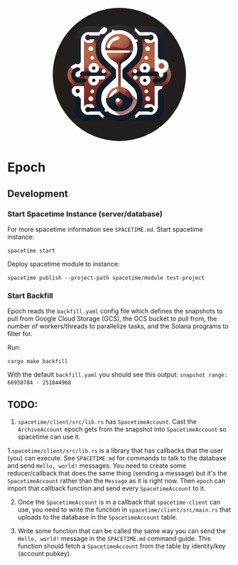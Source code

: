 <p align="center">
  <a href="https://cosmiclab.io">
    <img alt="Epoch" src="./assets/logo.png" width="300px" style="border-radius: 50%;"/>
  </a>
</p>


# Epoch


## Development

### Start Spacetime Instance (server/database)
For more spacetime information see `SPACETIME.md`.
Start spacetime instance:
```shell
spacetime start
```
Deploy spacetime module to instance:
```shell
spacetime publish --project-path spacetime/module test-project
```

### Start Backfill
Epoch reads the `backfill.yaml` config file which defines the snapshots to pull from Google Cloud Storage (GCS), the 
GCS bucket to pull from, the number of workers/threads to parallelize tasks, and the Solana programs to filter for.

Run:
```shell
cargo make backfill
```
With the default `backfill.yaml` you should see this output: `snapshot range: 66958784 - 251844968`



## TODO:

1. `spacetime/client/src/lib.rs` has `SpacetimeAccount`. Cast the `ArchiveAccount` epoch gets from the snapshot into 
`SpacetimeAccount` so spacetime can use it.

1.`spacetime/client/src/lib.rs` is a library that has callbacks that the user (you) can execute. 
See `SPACETIME.md` for commands to talk to the database and send `Hello, world!` messages.
You need to create some reducer/callback that does the same thing (sending a message) but it's the 
`SpacetimeAccount` rather than the `Message` as it is right now.
Then `epoch` can import that callback function and send every `SpacetimeAccount` to it.

2. Once the `SpacetimeAccount` is in a callback that `spacetime-client` can use, you need to write the function 
in `spacetime/client/src/main.rs` that uploads to the database in the `SpacetimeAccount` table.

3. Write some function that can be called the same way you can send the `Hello, world!` message in the `SPACETIME.md`
command guide. This function should fetch a `SpacetimeAccount` from the table by identity/key (account pubkey).

